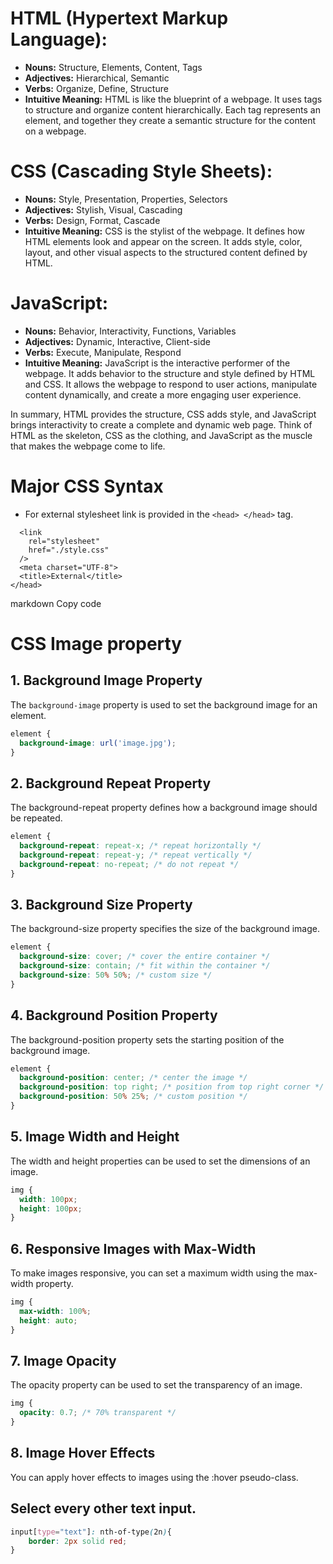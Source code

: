 # HTML (Hypertext Markup Language):

- **Nouns:** Structure, Elements, Content, Tags
- **Adjectives:** Hierarchical, Semantic
- **Verbs:** Organize, Define, Structure
- **Intuitive Meaning:** HTML is like the blueprint of a webpage. It uses tags to structure and organize content hierarchically. Each tag represents an element, and together they create a semantic structure for the content on a webpage.

# CSS (Cascading Style Sheets):

- **Nouns:** Style, Presentation, Properties, Selectors
- **Adjectives:** Stylish, Visual, Cascading
- **Verbs:** Design, Format, Cascade
- **Intuitive Meaning:** CSS is the stylist of the webpage. It defines how HTML elements look and appear on the screen. It adds style, color, layout, and other visual aspects to the structured content defined by HTML.

# JavaScript:

- **Nouns:** Behavior, Interactivity, Functions, Variables
- **Adjectives:** Dynamic, Interactive, Client-side
- **Verbs:** Execute, Manipulate, Respond
- **Intuitive Meaning:** JavaScript is the interactive performer of the webpage. It adds behavior to the structure and style defined by HTML and CSS. It allows the webpage to respond to user actions, manipulate content dynamically, and create a more engaging user experience.

In summary, HTML provides the structure, CSS adds style, and JavaScript brings interactivity to create a complete and dynamic web page. Think of HTML as the skeleton, CSS as the clothing, and JavaScript as the muscle that makes the webpage come to life.

# Major CSS Syntax
- For external stylesheet link is provided in the `<head> </head>` tag.
```<head>
  <link
    rel="stylesheet" 
    href="./style.css"
  />
  <meta charset="UTF-8">
  <title>External</title>
</head>
```
markdown
Copy code
# CSS Image property

## 1. Background Image Property

The `background-image` property is used to set the background image for an element.


```css 
element {
  background-image: url('image.jpg');
}
```
## 2. Background Repeat Property
The background-repeat property defines how a background image should be repeated.

```css
element {
  background-repeat: repeat-x; /* repeat horizontally */
  background-repeat: repeat-y; /* repeat vertically */
  background-repeat: no-repeat; /* do not repeat */
}
```
## 3. Background Size Property
The background-size property specifies the size of the background image.
```css
element {
  background-size: cover; /* cover the entire container */
  background-size: contain; /* fit within the container */
  background-size: 50% 50%; /* custom size */
}
```
## 4. Background Position Property
The background-position property sets the starting position of the background image.
```css
element {
  background-position: center; /* center the image */
  background-position: top right; /* position from top right corner */
  background-position: 50% 25%; /* custom position */
}
```
## 5. Image Width and Height
The width and height properties can be used to set the dimensions of an image.

```css
img {
  width: 100px;
  height: 100px;
}
```
## 6. Responsive Images with Max-Width
To make images responsive, you can set a maximum width using the max-width property.
```css
img {
  max-width: 100%;
  height: auto;
}
```
## 7. Image Opacity
The opacity property can be used to set the transparency of an image.
```css
img {
  opacity: 0.7; /* 70% transparent */
}
```
## 8. Image Hover Effects
You can apply hover effects to images using the :hover pseudo-class.

## Select every other text input.
```css
input[type="text"]: nth-of-type(2n){
    border: 2px solid red;
}
```